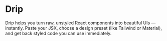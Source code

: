 # Drip
Drip helps you turn raw, unstyled React components into beautiful UIs — instantly. Paste your JSX, choose a design preset (like Tailwind or Material), and get back styled code you can use immediately.
